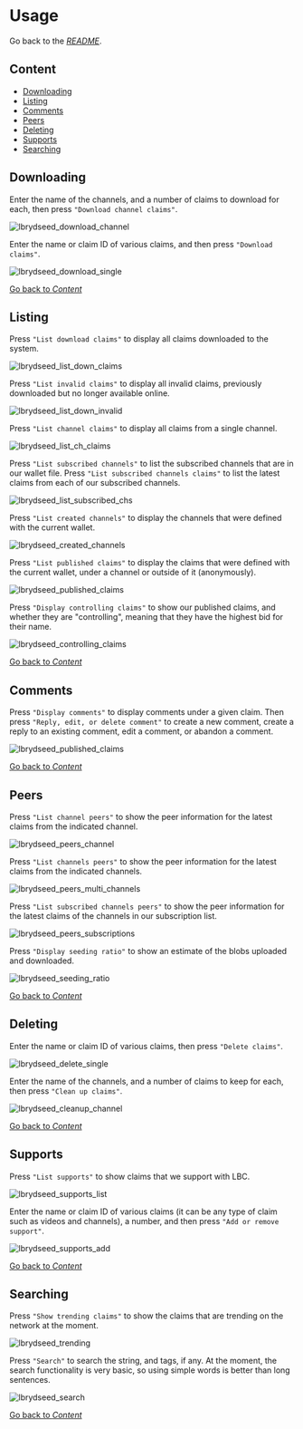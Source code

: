 # Usage

Go back to the [_README_](../README.md).

## Content

- [Downloading](#downloading)
- [Listing](#listing)
- [Comments](#comments)
- [Peers](#peers)
- [Deleting](#deleting)
- [Supports](#supports)
- [Searching](#searching)

## Downloading

Enter the name of the channels, and a number of claims to download for each,
then press `"Download channel claims"`.

![lbrydseed_download_channel](../img/g_lbrydseed_download_channel.png)

Enter the name or claim ID of various claims,
and then press `"Download claims"`.

![lbrydseed_download_single](../img/g_lbrydseed_download_single.png)

[Go back to _Content_](#content)

## Listing

Press `"List download claims"` to display all claims downloaded to the system.

![lbrydseed_list_down_claims](../img/g_lbrydseed_list_down_claims.png)

Press `"List invalid claims"` to display all invalid claims,
previously downloaded but no longer available online.

![lbrydseed_list_down_invalid](../img/g_lbrydseed_list_down_invalid.png)

Press `"List channel claims"` to display all claims from a single channel.

![lbrydseed_list_ch_claims](../img/g_lbrydseed_list_ch_claims.png)

Press `"List subscribed channels"` to list the subscribed channels
that are in our wallet file.
Press `"List subscribed channels claims"` to list the latest claims
from each of our subscribed channels.

![lbrydseed_list_subscribed_chs](../img/g_lbrydseed_subscribed_channels.png)

Press `"List created channels"` to display the channels that were defined
with the current wallet.

![lbrydseed_created_channels](../img/g_lbrydseed_created_channels.png)

Press `"List published claims"` to display the claims that were defined
with the current wallet, under a channel or outside of it (anonymously).

![lbrydseed_published_claims](../img/g_lbrydseed_published_claims.png)

Press `"Display controlling claims"` to show our published claims,
and whether they are "controlling", meaning that they have the highest bid
for their name.

![lbrydseed_controlling_claims](../img/g_lbrydseed_controlling_claims.png)

[Go back to _Content_](#content)

## Comments

Press `"Display comments"` to display comments under a given claim.
Then press `"Reply, edit, or delete comment"` to create a new comment,
create a reply to an existing comment, edit a comment, or abandon a comment.

![lbrydseed_published_claims](../img/g_lbrydseed_comments.png)

[Go back to _Content_](#content)

## Peers

Press `"List channel peers"` to show the peer information
for the latest claims from the indicated channel.

![lbrydseed_peers_channel](../img/g_lbrydseed_peers_channel.png)

Press `"List channels peers"` to show the peer information
for the latest claims from the indicated channels.

![lbrydseed_peers_multi_channels](../img/g_lbrydseed_peers_multi_channels.png)

Press `"List subscribed channels peers"` to show the peer information
for the latest claims of the channels in our subscription list.

![lbrydseed_peers_subscriptions](../img/g_lbrydseed_peers_subscriptions.png)

Press `"Display seeding ratio"` to show an estimate of the blobs uploaded
and downloaded.

![lbrydseed_seeding_ratio](../img/g_lbrydseed_seeding_ratio.png)

[Go back to _Content_](#content)

## Deleting

Enter the name or claim ID of various claims, then press `"Delete claims"`.

![lbrydseed_delete_single](../img/g_lbrydseed_delete_single.png)

Enter the name of the channels, and a number of claims to keep for each,
then press `"Clean up claims"`.

![lbrydseed_cleanup_channel](../img/g_lbrydseed_cleanup_channel.png)

[Go back to _Content_](#content)

## Supports

Press `"List supports"` to show claims that we support with LBC.

![lbrydseed_supports_list](../img/g_lbrydseed_supports_list.png)

Enter the name or claim ID of various claims (it can be any type of claim
such as videos and channels), a number,
and then press `"Add or remove support"`.

![lbrydseed_supports_add](../img/g_lbrydseed_supports_add.png)

[Go back to _Content_](#content)

## Searching

Press `"Show trending claims"` to show the claims that are trending
on the network at the moment.

![lbrydseed_trending](../img/g_lbrydseed_trending.png)

Press `"Search"` to search the string, and tags, if any.
At the moment, the search functionality is very basic, so using simple words
is better than long sentences.

![lbrydseed_search](../img/g_lbrydseed_search.png)

[Go back to _Content_](#content)
